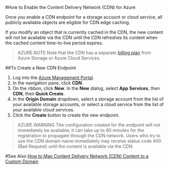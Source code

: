 <properties 
 pageTitle="How to Enable the Content Delivery Network (CDN) for Azure" 
 description="" 
 services="cdn" 
 documentationCenter=".NET" 
 authors="zhangmanling" 
 manager="dwrede" 
 editor=""/>
<tags 
 ms.service="cdn" 
 ms.workload="media" 
 ms.tgt_pltfrm="na" 
 ms.devlang="dotnet" 
 ms.topic="article" 
 ms.date="11/26/14" 
 ms.author="mazha"/>


#How to Enable the Content Delivery Network (CDN)  for Azure  

Once you enable a CDN endpoint for a storage account or cloud service, all publicly available objects are eligible for CDN edge caching.  

If you modify an object that is currently cached in the CDN, the new content will not be available via the CDN until the CDN refreshes its content when the cached content time-to-live period expires.  

> AZURE.NOTE Note that the CDN has a separate [billing plan](http://azure.microsoft.com/pricing/details/cdn/) from Azure Storage or Azure Cloud Services.  

##To Create a New CDN Endpoint  

1.	Log into the [Azure Management Portal](http://manage.windowsazure.com/).
2.	In the navigation pane, click **CDN**.
3.	On the ribbon, click **New**. In the **New** dialog, select **App Services**, then **CDN**, then **Quick Create**.
4.	In the **Origin Domain** dropdown, select a storage account from the list of your available storage accounts, or select a cloud service from the list of your available cloud services.
5.	Click the **Create** button to create the new endpoint.

> AZURE.WARNING The configuration created for the endpoint will not immediately be available; it can take up to 60 minutes for the registration to propagate through the CDN network. Users who try to use the CDN domain name immediately may receive status code 400 (Bad Request) until the content is available via the CDN.

#See Also
[How to Map Content Delivery Network (CDN) Content to a Custom Domain](./cdn-map-content-to-custom-domain.md
)
